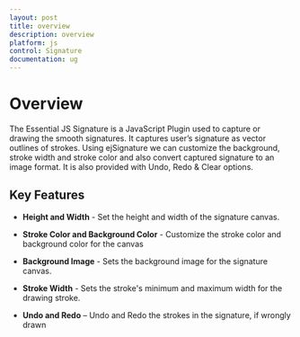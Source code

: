 ```yaml
---
layout: post
title: overview
description: overview
platform: js
control: Signature
documentation: ug
---
```


# Overview

The Essential JS Signature is a JavaScript Plugin used to capture or drawing the smooth signatures. It captures user’s signature as vector outlines of strokes. Using ejSignature we can customize the background, stroke width and stroke color and also convert captured signature to an image format. It is also provided with Undo, Redo & Clear options.

##  Key Features

* **Height and Width** - Set the height and width of the signature canvas.

* **Stroke Color and Background Color** - Customize the stroke color and background color for the canvas

* **Background Image** - Sets the background image for the signature canvas.

* **Stroke Width** - Sets the stroke's minimum and maximum width for the drawing stroke.

* **Undo and Redo** – Undo and Redo the strokes in the signature, if wrongly drawn



